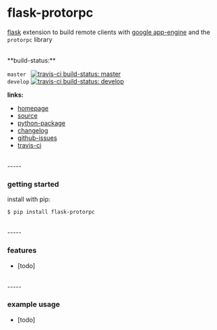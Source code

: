 flask-protorpc
==============

[flask](http://flask.pocoo.org) extension to build remote clients with
[google app-engine](http://appengine.google.com) and the `protorpc` library


<br>
**build-status:**

`master ` [![travis-ci build-status: master](https://secure.travis-ci.org/gregorynicholas/flask-protorpc.svg?branch=master)](https://travis-ci.org/gregorynicholas/flask-protorpc)
<br>
`develop` [![travis-ci build-status: develop](https://secure.travis-ci.org/gregorynicholas/flask-protorpc.svg?branch=develop)](https://travis-ci.org/gregorynicholas/flask-protorpc)


**links:**

* [homepage](http://gregorynicholas.github.io/flask-protorpc)
* [source](http://github.com/gregorynicholas/flask-protorpc)
* [python-package](http://packages.python.org/flask-protorpc)
* [changelog](https://github.com/gregorynicholas/flask-protorpc/blob/master/CHANGES.md)
* [github-issues](https://github.com/gregorynicholas/flask-protorpc/issues)
* [travis-ci](http://travis-ci.org/gregorynicholas/flask-protorpc)


<br>
-----
<br>


### getting started


install with pip:

    $ pip install flask-protorpc


<br>
-----
<br>


### features

* [todo]


<br>
-----
<br>


### example usage

* [todo]

